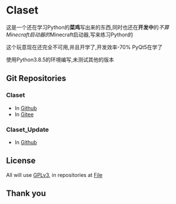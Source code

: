 # Claset

这是一个还在学习Python的**菜鸡**写出来的东西,同时也还在**开发中**的*不算Minecraft启动器的*Minecraft启动器,写来练习Python的

这个玩意现在还完全不可用,并且开学了,开发效率-70%
PyQt5在学了

使用Python3.8.5的环境编写,未测试其他的版本


## Git Repositories
### Claset
* In [Github](https://github.com/Puqns67/Claset")
* In [Gitee](https://gitee.com/puqns67/Claset)

### Claset_Update
* In [Github](https://github.com/Puqns67/Claset_Update)

## License
All will use [GPLv3](https://www.gnu.org/licenses/gpl-3.0.txt), in repositories at [File](https://github.com/Puqns67/Claset/blob/master/LICENSE)

## Thank you